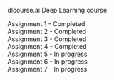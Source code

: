 dlcourse.ai Deep Learning course

Assignment 1 - Completed
<br>
Assignment 2 - Completed
<br>
Assignment 3 - Completed
<br>
Assignment 4 - Completed
<br>
Assignment 5 - In progress
<br>
Assignment 6 - In progress
<br>
Assignment 7 - In progress
